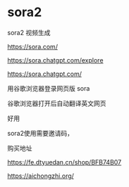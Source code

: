 # sora2
sora2   视频生成


https://sora.com/

https://sora.chatgpt.com/explore


https://sora.chatgpt.com/


用谷歌浏览器登录网页版  sora


谷歌浏览器打开后自动翻译英文网页


好用

sora2使用需要邀请码，

购买地址


https://fe.dtyuedan.cn/shop/BFB74B07


https://aichongzhi.org/
